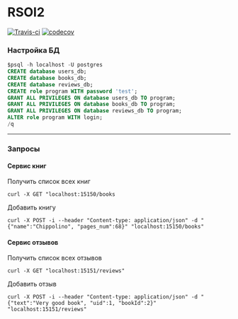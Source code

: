# RSOI2
[![Travis-ci](https://travis-ci.org/dayannn/RSOI2.svg?branch=develop)](https://travis-ci.org/dayannn/RSOI2)
[![codecov](https://codecov.io/gh/dayannn/RSOI2/branch/develop/graph/badge.svg)](https://codecov.io/gh/dayannn/RSOI2)

### Настройка БД

```sql
$psql -h localhost -U postgres
CREATE database users_db;
CREATE database books_db;
CREATE database reviews_db;
CREATE role program WITH password 'test';
GRANT ALL PRIVILEGES ON database users_db TO program;
GRANT ALL PRIVILEGES ON database books_db TO program;
GRANT ALL PRIVILEGES ON database reviews_db TO program;
ALTER role program WITH login;
/q
```
___

### Запросы
#### Сервис книг

Получить список всех книг
```
curl -X GET "localhost:15150/books
```

Добавить книгу
```
curl -X POST -i --header "Content-type: application/json" -d "{"name":"Chippolino", "pages_num":68}" "localhost:15150/books"
```

#### Сервис отзывов

Получить список всех отзывов
```
curl -X GET "localhost:15151/reviews"
```


Добавить отзыв
```
curl -X POST -i --header "Content-type: application/json" -d "{"text":"Very good book", "uid":1, "bookId":2}" "localhost:15151/reviews"
```